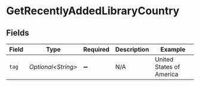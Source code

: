 # GetRecentlyAddedLibraryCountry


## Fields

| Field                    | Type                     | Required                 | Description              | Example                  |
| ------------------------ | ------------------------ | ------------------------ | ------------------------ | ------------------------ |
| `tag`                    | *Optional\<String>*      | :heavy_minus_sign:       | N/A                      | United States of America |